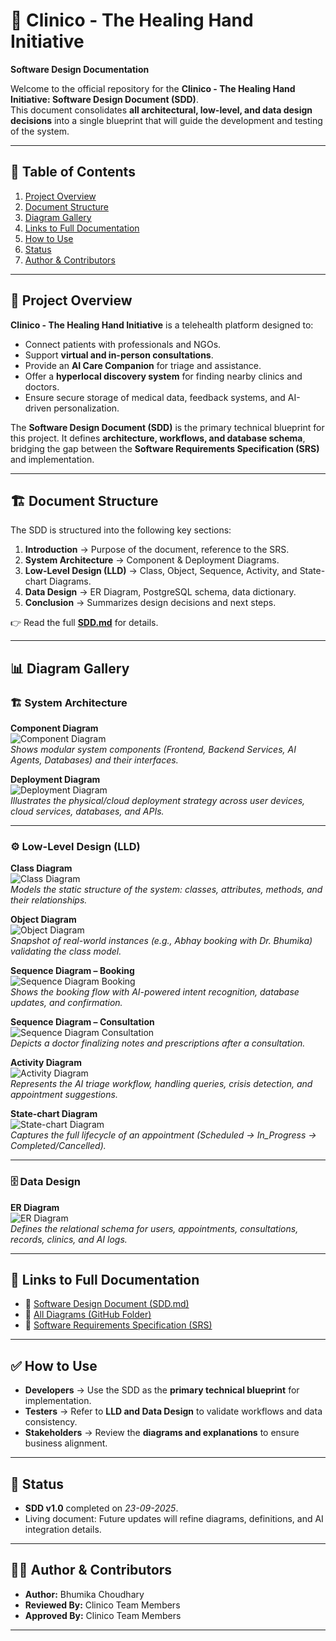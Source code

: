 # 📘 Clinico - The Healing Hand Initiative  
**Software Design Documentation**  

Welcome to the official repository for the **Clinico - The Healing Hand Initiative: Software Design Document (SDD)**.  
This document consolidates **all architectural, low-level, and data design decisions** into a single blueprint that will guide the development and testing of the system.  

---

## 📑 Table of Contents  

1. [Project Overview](#project-overview)  
2. [Document Structure](#document-structure)  
3. [Diagram Gallery](#diagram-gallery)  
4. [Links to Full Documentation](#links-to-full-documentation)  
5. [How to Use](#how-to-use)  
6. [Status](#status)  
7. [Author & Contributors](#author--contributors)  

---

## 🚀 Project Overview  

**Clinico - The Healing Hand Initiative** is a telehealth platform designed to:  
- Connect patients with professionals and NGOs.  
- Support **virtual and in-person consultations**.  
- Provide an **AI Care Companion** for triage and assistance.  
- Offer a **hyperlocal discovery system** for finding nearby clinics and doctors.  
- Ensure secure storage of medical data, feedback systems, and AI-driven personalization.  

The **Software Design Document (SDD)** is the primary technical blueprint for this project. It defines **architecture, workflows, and database schema**, bridging the gap between the **Software Requirements Specification (SRS)** and implementation.  

---

## 🏗️ Document Structure  

The SDD is structured into the following key sections:  

1. **Introduction** → Purpose of the document, reference to the SRS.  
2. **System Architecture** → Component & Deployment Diagrams.  
3. **Low-Level Design (LLD)** → Class, Object, Sequence, Activity, and State-chart Diagrams.  
4. **Data Design** → ER Diagram, PostgreSQL schema, data dictionary.  
5. **Conclusion** → Summarizes design decisions and next steps.  

👉 Read the full **[SDD.md](./SDD.md)** for details.  

---

## 📊 Diagram Gallery  

### 🏗️ System Architecture  

**Component Diagram**  
![Component Diagram](https://github.com/abhay-byte/minor-project-gtbit/raw/main/documentation/diagrams/architecture/component_diagram.png)  
*Shows modular system components (Frontend, Backend Services, AI Agents, Databases) and their interfaces.*  

**Deployment Diagram**  
![Deployment Diagram](https://github.com/abhay-byte/minor-project-gtbit/raw/main/documentation/diagrams/architecture/deployment_diagram.png)  
*Illustrates the physical/cloud deployment strategy across user devices, cloud services, databases, and APIs.*  

---

### ⚙️ Low-Level Design (LLD)  

**Class Diagram**  
![Class Diagram](https://github.com/abhay-byte/minor-project-gtbit/raw/main/documentation/diagrams/low-level-design/class_diagram.png)  
*Models the static structure of the system: classes, attributes, methods, and their relationships.*  

**Object Diagram**  
![Object Diagram](https://github.com/abhay-byte/minor-project-gtbit/raw/main/documentation/diagrams/low-level-design/object_diagram_snapshot.png)  
*Snapshot of real-world instances (e.g., Abhay booking with Dr. Bhumika) validating the class model.*  

**Sequence Diagram – Booking**  
![Sequence Diagram Booking](https://github.com/abhay-byte/minor-project-gtbit/raw/main/documentation/diagrams/low-level-design/sequence_diagram_booking.png)  
*Shows the booking flow with AI-powered intent recognition, database updates, and confirmation.*  

**Sequence Diagram – Consultation**  
![Sequence Diagram Consultation](https://github.com/abhay-byte/minor-project-gtbit/raw/main/documentation/diagrams/low-level-design/sequence_diagram_consultation.png)  
*Depicts a doctor finalizing notes and prescriptions after a consultation.*  

**Activity Diagram**  
![Activity Diagram](https://github.com/abhay-byte/minor-project-gtbit/raw/main/documentation/diagrams/low-level-design/activity_diagram_ai_triage.png)  
*Represents the AI triage workflow, handling queries, crisis detection, and appointment suggestions.*  

**State-chart Diagram**  
![State-chart Diagram](https://github.com/abhay-byte/minor-project-gtbit/raw/main/documentation/diagrams/low-level-design/statechart_diagram_appointment.png)  
*Captures the full lifecycle of an appointment (Scheduled → In_Progress → Completed/Cancelled).*  

---

### 🗄️ Data Design  

**ER Diagram**  
![ER Diagram](https://github.com/abhay-byte/minor-project-gtbit/raw/main/documentation/diagrams/err/er.svg)  
*Defines the relational schema for users, appointments, consultations, records, clinics, and AI logs.*  

---

## 🔗 Links to Full Documentation  

- 📄 [Software Design Document (SDD.md)](./SDD.md)  
- 📂 [All Diagrams (GitHub Folder)](https://github.com/abhay-byte/minor-project-gtbit/tree/main/documentation/diagrams)  
- 📘 [Software Requirements Specification (SRS)](documentation/SRS.md)  

---

## ✅ How to Use  

- **Developers** → Use the SDD as the **primary technical blueprint** for implementation.  
- **Testers** → Refer to **LLD and Data Design** to validate workflows and data consistency.  
- **Stakeholders** → Review the **diagrams and explanations** to ensure business alignment.  

---

## 🏁 Status  

- **SDD v1.0** completed on *23-09-2025*.  
- Living document: Future updates will refine diagrams, definitions, and AI integration details.  

---

## 👩‍💻 Author & Contributors  

- **Author:** Bhumika Choudhary  
- **Reviewed By:** Clinico Team Members  
- **Approved By:** Clinico Team Members  

---
